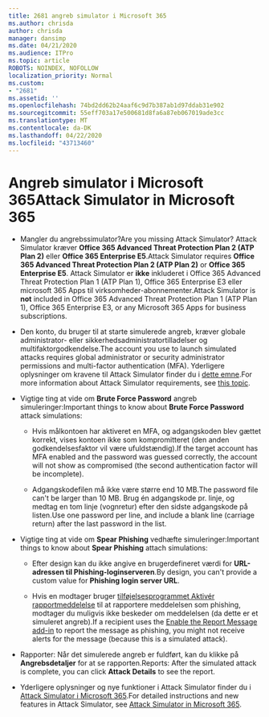 ```yaml
---
title: 2681 angreb simulator i Microsoft 365
ms.author: chrisda
author: chrisda
manager: dansimp
ms.date: 04/21/2020
ms.audience: ITPro
ms.topic: article
ROBOTS: NOINDEX, NOFOLLOW
localization_priority: Normal
ms.custom:
- "2681"
ms.assetid: ''
ms.openlocfilehash: 74bd2dd62b24aaf6c9d7b387ab1d97ddab31e902
ms.sourcegitcommit: 55eff703a17e500681d8fa6a87eb067019ade3cc
ms.translationtype: MT
ms.contentlocale: da-DK
ms.lasthandoff: 04/22/2020
ms.locfileid: "43713460"
---
```

# <a name="attack-simulator-in-microsoft-365"></a><span data-ttu-id="70207-102">Angreb simulator i Microsoft 365</span><span class="sxs-lookup"><span data-stu-id="70207-102">Attack Simulator in Microsoft 365</span></span>

- <span data-ttu-id="70207-103">Mangler du angrebssimulator?</span><span class="sxs-lookup"><span data-stu-id="70207-103">Are you missing Attack Simulator?</span></span> <span data-ttu-id="70207-104">Attack Simulator kræver **Office 365 Advanced Threat Protection Plan 2 (ATP Plan 2)** eller **Office 365 Enterprise E5**.</span><span class="sxs-lookup"><span data-stu-id="70207-104">Attack Simulator requires **Office 365 Advanced Threat Protection Plan 2 (ATP Plan 2)** or **Office 365 Enterprise E5**.</span></span> <span data-ttu-id="70207-105">Attack Simulator er **ikke** inkluderet i Office 365 Advanced Threat Protection Plan 1 (ATP Plan 1), Office 365 Enterprise E3 eller microsoft 365 Apps til virksomheder-abonnementer.</span><span class="sxs-lookup"><span data-stu-id="70207-105">Attack Simulator is **not** included in Office 365 Advanced Threat Protection Plan 1 (ATP Plan 1), Office 365 Enterprise E3, or any Microsoft 365 Apps for business subscriptions.</span></span>

- <span data-ttu-id="70207-106">Den konto, du bruger til at starte simulerede angreb, kræver globale administrator- eller sikkerhedsadministratortilladelser og multifaktorgodkendelse.</span><span class="sxs-lookup"><span data-stu-id="70207-106">The account you use to launch simulated attacks requires global administrator or security administrator permissions and multi-factor authentication (MFA).</span></span> <span data-ttu-id="70207-107">Yderligere oplysninger om kravene til Attack Simulator finder du i [dette emne](https://docs.microsoft.com/office365/securitycompliance/attack-simulator#before-you-begin).</span><span class="sxs-lookup"><span data-stu-id="70207-107">For more information about Attack Simulator requirements, see [this topic](https://docs.microsoft.com/office365/securitycompliance/attack-simulator#before-you-begin).</span></span>

- <span data-ttu-id="70207-108">Vigtige ting at vide om **Brute Force Password** angreb simuleringer:</span><span class="sxs-lookup"><span data-stu-id="70207-108">Important things to know about **Brute Force Password** attack simulations:</span></span>

  - <span data-ttu-id="70207-109">Hvis målkontoen har aktiveret en MFA, og adgangskoden blev gættet korrekt, vises kontoen ikke som kompromitteret (den anden godkendelsesfaktor vil være ufuldstændig).</span><span class="sxs-lookup"><span data-stu-id="70207-109">If the target account has MFA enabled and the password was guessed correctly, the account will not show as compromised (the second authentication factor will be incomplete).</span></span>

  - <span data-ttu-id="70207-110">Adgangskodefilen må ikke være større end 10 MB.</span><span class="sxs-lookup"><span data-stu-id="70207-110">The password file can't be larger than 10 MB.</span></span> <span data-ttu-id="70207-111">Brug én adgangskode pr. linje, og medtag en tom linje (vognretur) efter den sidste adgangskode på listen.</span><span class="sxs-lookup"><span data-stu-id="70207-111">Use one password per line, and include a blank line (carriage return) after the last password in the list.</span></span>

- <span data-ttu-id="70207-112">Vigtige ting at vide om **Spear Phishing** vedhæfte simuleringer:</span><span class="sxs-lookup"><span data-stu-id="70207-112">Important things to know about **Spear Phishing** attach simulations:</span></span>

  - <span data-ttu-id="70207-113">Efter design kan du ikke angive en brugerdefineret værdi for **URL-adressen til Phishing-loginserveren**.</span><span class="sxs-lookup"><span data-stu-id="70207-113">By design, you can't provide a custom value for **Phishing login server URL**.</span></span>

  - <span data-ttu-id="70207-114">Hvis en modtager bruger [tilføjelsesprogrammet Aktivér rapportmeddelelse](https://docs.microsoft.com/microsoft-365/security/office-365-security/enable-the-report-message-add-in) til at rapportere meddelelsen som phishing, modtager du muligvis ikke beskeder om meddelelsen (da dette er et simuleret angreb).</span><span class="sxs-lookup"><span data-stu-id="70207-114">If a recipient uses the [Enable the Report Message add-in](https://docs.microsoft.com/microsoft-365/security/office-365-security/enable-the-report-message-add-in) to report the message as phishing, you might not receive alerts for the message (because this is a simulated attack).</span></span>

- <span data-ttu-id="70207-115">Rapporter: Når det simulerede angreb er fuldført, kan du klikke på **Angrebsdetaljer** for at se rapporten.</span><span class="sxs-lookup"><span data-stu-id="70207-115">Reports: After the simulated attack is complete, you can click **Attack Details** to see the report.</span></span>

- <span data-ttu-id="70207-116">Yderligere oplysninger og nye funktioner i Attack Simulator finder du i [Attack Simulator i Microsoft 365](https://docs.microsoft.com/microsoft-365/security/office-365-security/attack-simulator).</span><span class="sxs-lookup"><span data-stu-id="70207-116">For detailed instructions and new features in Attack Simulator, see [Attack Simulator in Microsoft 365](https://docs.microsoft.com/microsoft-365/security/office-365-security/attack-simulator).</span></span>
